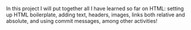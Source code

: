 In this project I will put together all I have learned so far on HTML: setting up HTML boilerplate, adding text, headers, images, links both relative and absolute, and using commit messages, among other activities! 
